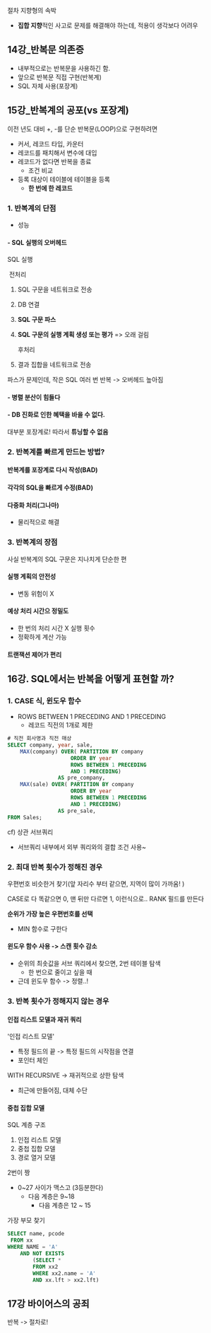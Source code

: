 절차 지향형의 속박

- **집합 지향**적인 사고로 문제를 해결해야 하는데, 적용이 생각보다 어려우



## 14강_반복문 의존증

- 내부적으로는 반복문을 사용하긴 함.
- 앞으로 반복문 직접 구현(반복계)
- SQL 자체 사용(포장계)



## 15강_반복계의 공포(vs 포장계)

이전 년도 대비 +, -를 단순 반복문(LOOP)으로 구현하려면

- 커서, 레코드 타입, 카운터
- 레코드를 패치해서 변수에 대입
- 레코드가 없다면 반복을 종료
  - 조건 비교
- 등록 대상이 테이블에 테이블을 등록
  - **한 번에 한 레코드**

### 1. 반복계의 단점

- 성능

#### - SQL 실행의 오버헤드

SQL 실행

​	  전처리

1. SQL 구문을 네트워크로 전송

2. DB 연결

3. **SQL 구문 파스**

4. **SQL 구문의 실행 계획 생성 또는 평가** => 오래 걸림

   후처리

5. 결과 집합을 네트워크로 전송



파스가 문제인데, 작은 SQL 여러 번 반복 -> 오버헤드 높아짐

#### - 병렬 분산이 힘들다

#### - DB 진화로 인한 혜택을 바을 수 없다.

대부분 포장계로! 따라서 **튜닝할 수 없음**



### 2. 반복계를 빠르게 만드는 방법?

#### 반복계를 포장계로 다시 작성(BAD)

#### 각각의 SQL을 빠르게 수정(BAD)

#### 다중화 처리(그나마)

- 물리적으로 해결



### 3. 반복계의 장점

사실 반복계의 SQL 구문은 지나치게 단순한 편

#### 실행 계획의 안전성

- 변동 위험이 X

#### 예상 처리 시간으 정밀도

- 한 번의 처리 시간 X 실행 횟수
- 정확하게 계산 가능

#### 트랜잭션 제어가 편리



## 16강. SQL에서는 반복을 어떻게 표현할 까?

### 1. CASE 식, 윈도우 함수

- ROWS BETWEEN 1 PRECEDING AND 1 PRECEDING 
  - 레코드 직전의 1개로 제한

``` sql
# 직전 회사명과 직전 매상
SELECT company, year, sale,
	MAX(company) OVER( PARTITION BY company
                    ORDER BY year
                    ROWS BETWEEN 1 PRECEDING 
                    AND 1 PRECEDING)
                AS pre_company,
	MAX(sale) OVER( PARTITION BY company
                    ORDER BY year
                    ROWS BETWEEN 1 PRECEDING 
                    AND 1 PRECEDING)
                AS pre_sale,
FROM Sales;          
```

cf) 상관 서브쿼리

- 서브쿼리 내부에서 외부 쿼리와의 결합 조건 사용~

### 2. 최대 반복 횟수가 정해진 경우

우편번호 비슷한거 찾기(앞 자리수 부터 같으면, 지역이 많이 가까움! )

CASE로 다 똑같으면 0, 맨 뒤만 다르면 1, 이런식으로.. RANK 필드를 만든다

**순위가 가장 높은 우편번호를 선택**

- MIN 함수로 구한다

#### 윈도우 함수 사용 -> 스캔 횟수 감소

- 순위의 최솟값을 서브 쿼리에서 찾으면, 2번 테이블 탐색
  - 한 번으로 줄이고 싶을 때
- 근데 윈도우 함수 -> 정렬..!



### 3. 반복 횟수가 정해지지 않는 경우

#### 인접 리스트 모델과 재귀 쿼리

'인접 리스트 모델'

- 특정 필드의 끝 -> 특정 필드의 시작점을 연결
- 포인터 체인

WITH RECURSIVE -> 재귀적으로 상한 탐색

- 최근에 만들어짐, 대체 수단



#### 중첩 집합 모델

SQL 계층 구조

1. 인접 리스트 모델
2. 중첩 집합 모델
3. 경로 열거 모델

2번이 짱

- 0~27 사이가 맥스고 (3등분한다)
  - 다음 계층은 9~18
    - 다음 계층은 12 ~ 15

가장 부모 찾기

``` sql
SELECT name, pcode
 FROM xx 
WHERE NAME = 'A'
	AND NOT EXISTS
		(SELECT *
    	FROM xx2
    	WHERE xx2.name = 'A'
    	AND xx.lft > xx2.lft)
```



## 17강 바이어스의 공죄

반복 -> 절차로!

